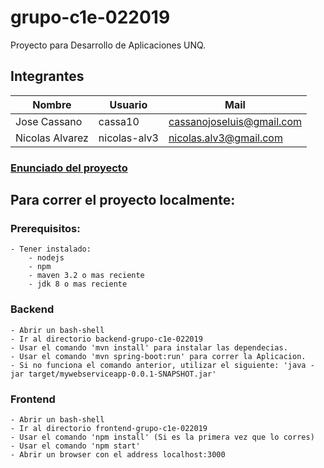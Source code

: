 # grupo-c1e-022019
Proyecto para Desarrollo de Aplicaciones UNQ.

## Integrantes

Nombre|Usuario|Mail|
-------|---------|------|
Jose Cassano|cassa10|cassanojoseluis@gmail.com|
Nicolas Alvarez|nicolas-alv3|nicolas.alv3@gmail.com|

### [Enunciado del proyecto](2019.02.Enunciado_DocumentoDeVision.pdf)

## Para correr el proyecto localmente:

### Prerequisitos:
    - Tener instalado: 
        - nodejs
        - npm
        - maven 3.2 o mas reciente
        - jdk 8 o mas reciente

### Backend
    - Abrir un bash-shell
    - Ir al directorio backend-grupo-c1e-022019
    - Usar el comando 'mvn install' para instalar las dependecias.
    - Usar el comando 'mvn spring-boot:run' para correr la Aplicacion.
    - Si no funciona el comando anterior, utilizar el siguiente: 'java -jar target/mywebserviceapp-0.0.1-SNAPSHOT.jar' 

### Frontend
    - Abrir un bash-shell
    - Ir al directorio frontend-grupo-c1e-022019
    - Usar el comando 'npm install' (Si es la primera vez que lo corres)
    - Usar el comando 'npm start'
    - Abrir un browser con el address localhost:3000 
